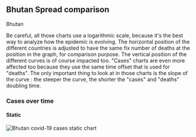 ## Bhutan Spread comparison 

Bhutan



Be careful, all those charts use a logarithmic scale, because it's the best way to analyze how the epidemic is evolving. 
The horizontal position of the different countries is adjusted to have the same fix number of deaths at the position in the graph, for comparison purpose.
The vertical position of the different curves is of course impacted too.
"Cases" charts are even more affected too because they use the same time offset that is used for "deaths".
The only important thing to look at in those charts is the slope of the curve : the steeper the curve, the shorter the "cases" and "deaths" doubling time.


 
### Cases over time
 
#### Static
![Bhutan covid-19 cases static chart](https://raw.githubusercontent.com/madlag/coronavirus_study/master/notebooks/graphs/2020-03-20/countries/Bhutan/2020-03-20_Bhutan_deaths.png "Bhutan covid-19 cases static chart")   

